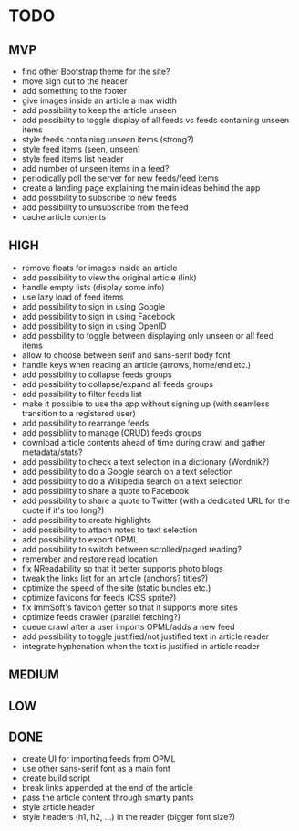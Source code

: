 TODO
===========

MVP
-----------

 - find other Bootstrap theme for the site?
 - move sign out to the header
 - add something to the footer
 - give images inside an article a max width
 - add possibility to keep the article unseen
 - add possibilty to toggle display of all feeds vs feeds containing unseen items
 - style feeds containing unseen items (strong?)
 - style feed items (seen, unseen)
 - style feed items list header
 - add number of unseen items in a feed?
 - periodically poll the server for new feeds/feed items
 - create a landing page explaining the main ideas behind the app
 - add possibility to subscribe to new feeds
 - add possibility to unsubscribe from the feed
 - cache article contents

HIGH
-----------

 - remove floats for images inside an article
 - add possibility to view the original article (link)
 - handle empty lists (display some info)
 - use lazy load of feed items
 - add possibility to sign in using Google
 - add possibility to sign in using Facebook
 - add possibility to sign in using OpenID
 - add possbility to toggle between displaying only unseen or all feed items
 - allow to choose between serif and sans-serif body font
 - handle keys when reading an article (arrows, home/end etc.)
 - add possibility to collapse feeds groups
 - add possibility to collapse/expand all feeds groups
 - add possibility to filter feeds list
 - make it possible to use the app without signing up (with seamless transition to a registered user)
 - add possibility to rearrange feeds
 - add possibliity to manage (CRUD) feeds groups
 - download article contents ahead of time during crawl and gather metadata/stats?
 - add possibility to check a text selection in a dictionary (Wordnik?)
 - add possibility to do a Google search on a text selection
 - add possibility to do a Wikipedia search on a text selection
 - add possibility to share a quote to Facebook
 - add possibility to share a quote to Twitter (with a dedicated URL for the quote if it's too long?)
 - add possibility to create highlights
 - add possibility to attach notes to text selection
 - add possibility to export OPML
 - add possibility to switch between scrolled/paged reading?
 - remember and restore read location
 - fix NReadability so that it better supports photo blogs
 - tweak the links list for an article (anchors? titles?)
 - optimize the speed of the site (static bundles etc.)
 - optimize favicons for feeds (CSS sprite?)
 - fix ImmSoft's favicon getter so that it supports more sites
 - optimize feeds crawler (parallel fetching?)
 - queue crawl after a user imports OPML/adds a new feed
 - add possibility to toggle justified/not justified text in article reader
 - integrate hyphenation when the text is justified in article reader

MEDIUM
-----------


LOW
-----------

DONE
-----------

 - create UI for importing feeds from OPML
 - use other sans-serif font as a main font
 - create build script
 - break links appended at the end of the article
 - pass the article content through smarty pants
 - style article header
 - style headers (h1, h2, ...) in the reader (bigger font size?)
